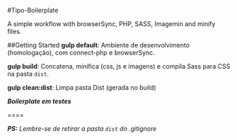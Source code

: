 #Tipo-Boilerplate

A simple workflow with browserSync, PHP, SASS, Imagemin and minify files.

##Getting Started
**gulp default**: Ambiente de desenvolvimento (homologação), com connect-php e browserSync.

**gulp build**: Concatena, minifica (css, js e imagens) e compila Sass para CSS na pasta ```dist```.

**gulp clean:dist**: Limpa pasta Dist (gerada no build)

***Boilerplate em testes***


====

***PS:** Lembre-se de retirar a pasta `dist` do .gitignore* 

